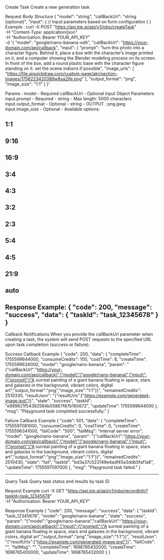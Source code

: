 Create Task
Create a new generation task


Request Body Structure
{
  "model": "string",
  "callBackUrl": "string (optional)",
  "input": {
    // Input parameters based on form configuration
  }
}
Example : 
curl -X POST "https://api.kie.ai/api/v1/jobs/createTask" \
  -H "Content-Type: application/json" \
  -H "Authorization: Bearer YOUR_API_KEY" \
  -d '{
    "model": "google/nano-banana-edit",
    "callBackUrl": "https://your-domain.com/api/callback",
    "input": {
      "prompt": "turn this photo into a character figure. Behind it, place a box with the character’s image printed on it, and a computer showing the Blender modeling process on its screen. In front of the box, add a round plastic base with the character figure standing on it. set the scene indoors if possible",
      "image_urls": [
        "https://file.aiquickdraw.com/custom-page/akr/section-images/1756223420389w8xa2jfe.png"
      ],
      "output_format": "png",
      "image_size": "1:1"
    }
}'

Params : 
model - Required
callBackUrl - Optional
Input Object Parameters
input.prompt - Required - string - Max length: 5000 characters
input.output_format - Optional - string - OUTPUT : png jpeg
input.image_size - Optional - Available options:

1:1
-
9:16
-
16:9
-
3:4
-
4:3
-
3:2
-
2:3
-
5:4
-
4:5
-
21:9
-
auto
--------------
Response Example: 
{
  "code": 200,
  "message": "success",
  "data": {
    "taskId": "task_12345678"
  }
}
--------------
Callback Notifications
When you provide the callBackUrl parameter when creating a task, the system will send POST requests to the specified URL upon task completion (success or failure).

Success Callback Example
{
    "code": 200,
    "data": {
        "completeTime": 1755599644000,
        "consumeCredits": 100,
        "costTime": 8,
        "createTime": 1755599634000,
        "model": "google/nano-banana",
        "param": "{\"callBackUrl\":\"https://your-domain.com/api/callback\",\"model\":\"google/nano-banana\",\"input\":{\"prompt\":\"A surreal painting of a giant banana floating in space, stars and galaxies in the background, vibrant colors, digital art\",\"output_format\":\"png\",\"image_size\":\"1:1\"}}",
        "remainedCredits": 2510330,
        "resultJson": "{\"resultUrls\":[\"https://example.com/generated-image.jpg\"]}",
        "state": "success",
        "taskId": "e989621f54392584b05867f87b160672",
        "updateTime": 1755599644000
    },
    "msg": "Playground task completed successfully."
}

Failure Callback Example
{
    "code": 501,
    "data": {
        "completeTime": 1755597081000,
        "consumeCredits": 0,
        "costTime": 0,
        "createTime": 1755596341000,
        "failCode": "500",
        "failMsg": "Internal server error",
        "model": "google/nano-banana",
        "param": "{\"callBackUrl\":\"https://your-domain.com/api/callback\",\"model\":\"google/nano-banana\",\"input\":{\"prompt\":\"A surreal painting of a giant banana floating in space, stars and galaxies in the background, vibrant colors, digital art\",\"output_format\":\"png\",\"image_size\":\"1:1\"}}",
        "remainedCredits": 2510430,
        "state": "fail",
        "taskId": "bd3a37c523149e4adf45a3ddb5faf1a8",
        "updateTime": 1755597097000
    },
    "msg": "Playground task failed."
}

-------------------------------------------
Query Task
Query task status and results by task ID




Request Example
curl -X GET "https://api.kie.ai/api/v1/jobs/recordInfo?taskId=task_12345678" \
  -H "Authorization: Bearer YOUR_API_KEY"

Response Example
{
  "code": 200,
  "message": "success",
  "data": {
    "taskId": "task_12345678",
    "model": "google/nano-banana",
    "state": "success",
    "param": "{\"model\":\"google/nano-banana\",\"callBackUrl\":\"https://your-domain.com/api/callback\",\"input\":{\"prompt\":\"A surreal painting of a giant banana floating in space, stars and galaxies in the background, vibrant colors, digital art\",\"output_format\":\"png\",\"image_size\":\"1:1\"}}",
    "resultJson": "{\"resultUrls\":[\"https://example.com/generated-image.jpg\"]}",
    "failCode": "",
    "failMsg": "",
    "completeTime": 1698765432000,
    "createTime": 1698765400000,
    "updateTime": 1698765432000
  }
}
